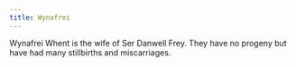 ```yaml
---
title: Wynafrei
---
```


Wynafrei Whent is the wife of Ser Danwell Frey. They have no progeny but have had many stillbirths and miscarriages.


